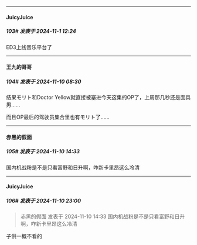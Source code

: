 ﻿
*****

####  JuicyJuice  
##### 103#       发表于 2024-11-1 12:24

ED3上线音乐平台了

*****

####  王九的哥哥  
##### 104#       发表于 2024-11-10 08:30

结果モリト和Doctor Yellow就直接被塞进今天这集的OP了，上周那几秒还是面具男……

而且OP最后的驾驶员集合里也有モリト了……


*****

####  赤黑的假面  
##### 105#       发表于 2024-11-10 14:33

国内机战粉是不是只看富野和日升啊，咋新卡里昂这么冷清


*****

####  JuicyJuice  
##### 106#       发表于 2024-11-10 23:00

<blockquote>赤黑的假面 发表于 2024-11-10 14:33
国内机战粉是不是只看富野和日升啊，咋新卡里昂这么冷清</blockquote>
子供一概不看的

